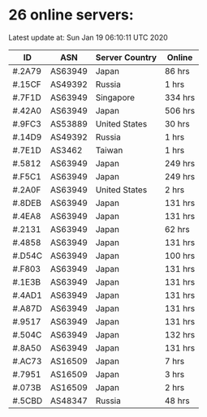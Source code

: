 # 26 online servers:

Latest update at: Sun Jan 19 06:10:11 UTC 2020

| ID | ASN | Server Country | Online |
| -- | --- | -------------- | ------ |
| #.2A79 | AS63949 | Japan | 86 hrs |
| #.15CF | AS49392 | Russia | 1 hrs |
| #.7F1D | AS63949 | Singapore | 334 hrs |
| #.42A0 | AS63949 | Japan | 506 hrs |
| #.9FC3 | AS53889 | United States | 30 hrs |
| #.14D9 | AS49392 | Russia | 1 hrs |
| #.7E1D | AS3462 | Taiwan | 1 hrs |
| #.5812 | AS63949 | Japan | 249 hrs |
| #.F5C1 | AS63949 | Japan | 249 hrs |
| #.2A0F | AS63949 | United States | 2 hrs |
| #.8DEB | AS63949 | Japan | 131 hrs |
| #.4EA8 | AS63949 | Japan | 131 hrs |
| #.2131 | AS63949 | Japan | 62 hrs |
| #.4858 | AS63949 | Japan | 131 hrs |
| #.D54C | AS63949 | Japan | 100 hrs |
| #.F803 | AS63949 | Japan | 131 hrs |
| #.1E3B | AS63949 | Japan | 131 hrs |
| #.4AD1 | AS63949 | Japan | 131 hrs |
| #.A87D | AS63949 | Japan | 131 hrs |
| #.9517 | AS63949 | Japan | 131 hrs |
| #.504C | AS63949 | Japan | 132 hrs |
| #.8A50 | AS63949 | Japan | 131 hrs |
| #.AC73 | AS16509 | Japan | 7 hrs |
| #.7951 | AS16509 | Japan | 3 hrs |
| #.073B | AS16509 | Japan | 2 hrs |
| #.5CBD | AS48347 | Russia | 48 hrs |

